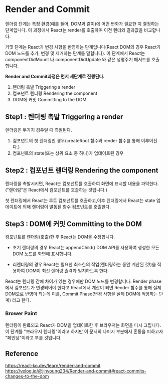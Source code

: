 # Render and Commit

렌더링 단계는 특정 환경(예를 들어, DOM과 같이)에 어떤 변화가 필요한 지 결정하는 단계입니다. 이 과정에서 React는 render를 호출하여 이전 렌더와 결과값을 비교합니다.

커밋 단계는 React가 변경 사항을 반영하는 단계입니다(React DOM의 경우 React가 DOM 노드를 추가, 변경 및 제거하는 단계를 말합니다). 이 단계에서 React는 componentDidMount 나 componentDidUpdate 와 같은 생명주기 메서드를 호출합니다.

**Render and Commit과정은 먼저 세단계로 진행된다.**

1. 렌더링 촉발 Triggering a render
2. 컴포넌트 렌더링 Rendering the component
3. DOM에 커밋 Committing to the DOM

## Step1 : 렌더링 촉발 Triggering a render

렌더링은 두가지 경우일 때 촉발된다.

1. 컴포넌트의 첫 렌더링인 경우(createRoot 함수와 render 함수를 통해 이루어진다.)
2. 컴포넌트의 state(또는 상위 요소 중 하나)가 업데이트된 경우

## Step2 : 컴포넌트 렌더링 Rendering the component

렌더링을 촉발시키면, React는 컴포넌트를 호출하여 화면에 표시할 내용을 파악한다.("렌더링"은 React에서 컴포넌트를 호출하는 것입니다.)

첫 렌더링에서 React는 루트 컴포넌트를 호출하고,이후 렌더링에서 React는 state 업데이트에 의해 렌더링이 발동된 함수 컴포넌트를 호출한다.

## Step3 : DOM에 커밋 Committing to the DOM

컴포넌트를 렌더링(호출)한 후 React는 DOM을 수정합니다.

- 초기 렌더링의 경우 React는 appendChild() DOM API를 사용하여 생성한 모든 DOM 노드를 화면에 표시합니다.

- 리렌더링의 경우 React는 필요한 최소한의 작업(렌더링하는 동안 계산된 것!)을 적용하여 DOM이 최신 렌더링 출력과 일치하도록 한다.

React는 렌더링 간에 차이가 있는 경우에만 DOM 노드를 변경합니다.
Render phase에서 컴포넌트가 변경되어야 한다고 React에서 계산이 되면 Render 함수를 통해 실제 DOM으로 반영이 되는데 이를, Commit Phase(변경 사항을 실제 DOM에 적용하는 단계) 라고 한다.

### Brower Paint

렌더링이 완료되고 React가 DOM을 업데이트한 후 브라우저는 화면을 다시 그립니다. 이 단계를 "브라우저 렌더링"이라고 하지만 이 문서의 나머지 부분에서 혼동을 피하고자 "페인팅"이라고 부를 것입니다.

## Reference

https://react-ko.dev/learn/render-and-commit  
https://velog.io/@jinyoung234/Render-and-commit#react-commits-changes-to-the-dom
